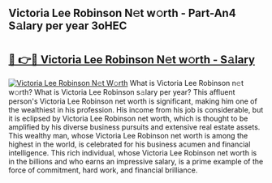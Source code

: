 ## Victoria Lee Robinson N𝚎t w𝚘rth - Part-An4 S𝚊lary per year 3oHEC

# <h2><a href="http://gc2tqp.nevu.top/?p=Victoria+Lee+Robinson">🔗 👉🔴 Victoria Lee Robinson N𝚎t w𝚘rth - S𝚊lary</a></h2>

[![Victoria Lee Robinson N𝚎t W𝚘rth](https://i.imgur.com/Oavwk0R.jpeg)](http://gc2tqp.nevu.top/?p=Victoria+Lee+Robinson)
What is Victoria Lee Robinson n𝚎t w𝚘rth? What is Victoria Lee Robinson s𝚊lary per year?
This affluent person's Victoria Lee Robinson net worth is significant, making him one of the wealthiest in his profession. His income from his job is considerable, but it is eclipsed by Victoria Lee Robinson net worth, which is thought to be amplified by his diverse business pursuits and extensive real estate assets. This wealthy man, whose Victoria Lee Robinson net worth is among the highest in the world, is celebrated for his business acumen and financial intelligence. This rich individual, whose Victoria Lee Robinson net worth is in the billions and who earns an impressive salary, is a prime example of the force of commitment, hard work, and financial brilliance.
